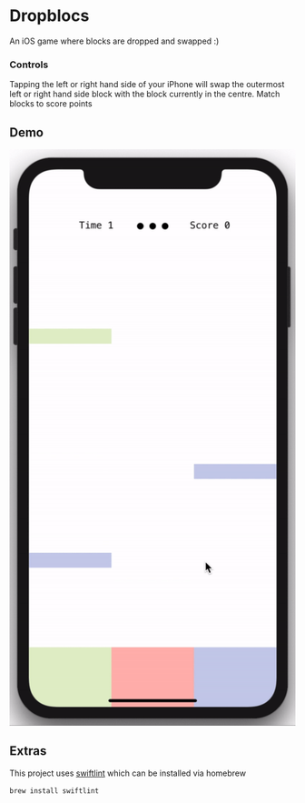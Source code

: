# Dropblocs
An iOS game where blocks are dropped and swapped :)

### Controls
Tapping the left or right hand side of your iPhone will swap the outermost left or right hand side block with the block currently in the centre. Match blocks to score points


## Demo
![demo](demo.gif)

## Extras
This project uses [swiftlint](https://github.com/realm/SwiftLint) which can be installed via homebrew
```
brew install swiftlint
```